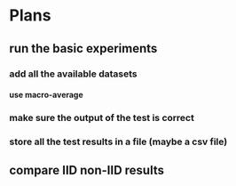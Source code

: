 # Plans
## run the basic experiments
### add all the available datasets
#### use macro-average
### make sure the output of the test is correct
### store all the test results in a file (maybe a csv file)
## compare IID non-IID results